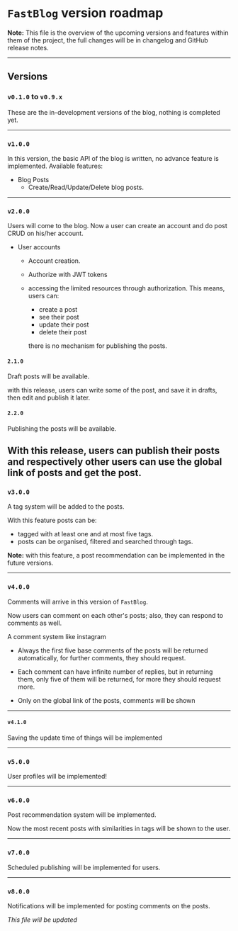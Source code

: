 # `FastBlog` version roadmap

**Note:** This file is the overview of the upcoming versions
and features within them of the project,
the full changes will be in changelog and GitHub release notes.

----
## Versions
### `v0.1.0` to `v0.9.x`
These are the in-development versions of the blog, nothing is completed yet.

----
### `v1.0.0`
In this version, the basic API of the blog is written, no advance feature is implemented.
Available features:
- Blog Posts
  - Create/Read/Update/Delete blog posts.


----
### `v2.0.0`
Users will come to the blog. Now a user can create an account and do post CRUD on his/her account.
- User accounts
  - Account creation.
  - Authorize with JWT tokens
  - accessing the limited resources through authorization.
    This means, users can:
      - create a post
      - see their post
      - update their post
      - delete their post

       there is no mechanism for publishing the posts.

#### `2.1.0`
Draft posts will be available.

with this release, users can write some of the post,
and save it in drafts, then edit and publish it later.

#### `2.2.0`
Publishing the posts will be available.

With this release, users can publish their posts and
respectively other users can use the global link of posts
and get the post.
----
### `v3.0.0`
A tag system will be added to the posts.

With this feature posts can be:
- tagged with at least one and at most five tags.
- posts can be organised, filtered and searched through tags.

**Note:** with this feature, a post recommendation can be implemented in the future versions.

----
### `v4.0.0`
Comments will arrive in this version of `FastBlog`.

Now users can comment on each other's posts; also, they can respond to comments as well.

A comment system like instagram
- Always the first five base comments of the posts will be returned automatically,
for further comments, they should request.

- Each comment can have infinite number of replies, but in returning them, only five of them
will be returned, for more they should request more.

- Only on the global link of the posts, comments will be shown
----

#### `v4.1.0`
Saving the update time of things will be implemented

----
### `v5.0.0`
User profiles will be implemented!

----
### `v6.0.0`
Post recommendation system will be implemented.

Now the most recent posts with similarities in tags will be shown to the user.

----

### `v7.0.0`
Scheduled publishing will be implemented for users.

----
### `v8.0.0`
Notifications will be implemented for posting comments on the posts.


_This file will be updated_
